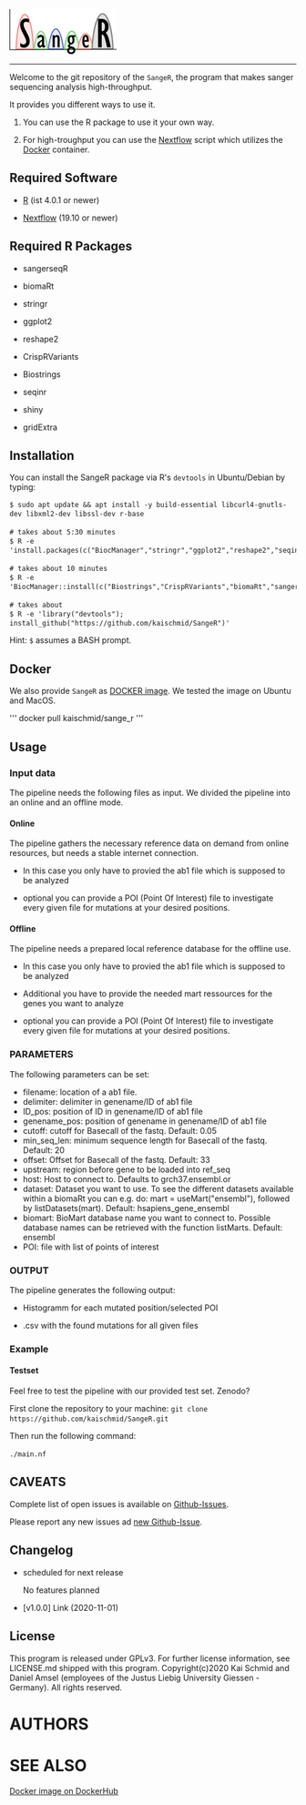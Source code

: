 
<p align="left">
  <img src="sanger_logo.png" alt="SangeR logo"/>
</p>

-----

Welcome to the git repository of the `SangeR`, the program that makes sanger sequencing analysis high-throughput.

It provides you different ways to use it.

1. You can use the R package to use it your own way.

2. For high-troughput you can use the [Nextflow](https://www.nextflow.io/) script which utilizes the [Docker](https://www.docker.com/) container.


## Required Software

  - [R](https://www.r-project.org/) (ist 4.0.1 or newer)

  - [Nextflow](https://www.nextflow.io) (19.10 or newer)

## Required R Packages

  - sangerseqR
  
  - biomaRt
  
  - stringr
  
  - ggplot2
  
  - reshape2
  

  - CrispRVariants
  
  - Biostrings
  
  - seqinr
  
  - shiny

  - gridExtra
  
## Installation
You can install the SangeR package via R's `devtools` in Ubuntu/Debian by typing:
```
$ sudo apt update && apt install -y build-essential libcurl4-gnutls-dev libxml2-dev libssl-dev r-base

# takes about 5:30 minutes
$ R -e 'install.packages(c("BiocManager","stringr","ggplot2","reshape2","seqinr","devtools"))'

# takes about 10 minutes
$ R -e 'BiocManager::install(c("Biostrings","CrispRVariants","biomaRt","sangerseqR"))'

# takes about
$ R -e 'library("devtools"); install_github("https://github.com/kaischmid/SangeR")'
```
Hint: `$` assumes a BASH prompt.


## Docker
We also provide `SangeR` as [DOCKER image](https://hub.docker.com/r/kaischmid/sange_r). We tested the image on Ubuntu and MacOS. 

'''
docker pull kaischmid/sange_r
'''


## Usage

### Input data

The pipeline needs the following files as input.
We divided the pipeline into an online and an offline mode.

#### Online
The pipeline gathers the necessary reference data on demand from online resources, but needs a stable internet connection.

- In this case you only have to provied the ab1 file which is supposed to be analyzed

- optional you can provide a POI (Point Of Interest) file to investigate every given file for mutations at your desired positions.


#### Offline
The pipeline needs a prepared local reference database for the offline use.

- In this case you only have to provied the ab1 file which is supposed to be analyzed

- Additional you have to provide the needed mart ressources for the genes you want to analyze

- optional you can provide a POI (Point Of Interest) file to investigate every given file for mutations at your desired positions.

### PARAMETERS

The following parameters can be set:

  - filename: location of a ab1 file.
  - delimiter: delimiter in genename/ID of ab1 file
  - ID_pos: position of ID in genename/ID of ab1 file
  - genename_pos: position of genename in genename/ID of ab1 file
  - cutoff: cutoff for Basecall of the fastq. Default: 0.05
  - min_seq_len: minimum sequence length for Basecall of the fastq. Default: 20
  - offset: Offset for Basecall of the fastq. Default: 33
  - upstream: region before gene to be loaded into ref_seq
  - host: Host to connect to. Defaults to grch37.ensembl.or
  - dataset: Dataset you want to use. To see the different datasets available within a biomaRt you can e.g. do: mart = useMart("ensembl"), followed by listDatasets(mart). Default: hsapiens_gene_ensembl
  - biomart: BioMart database name you want to connect to. Possible database names can be retrieved with the function listMarts. Default: ensembl
  - POI: file with list of points of interest




### OUTPUT

The pipeline generates the following output:

  - Histogramm for each mutated position/selected POI

  - .csv with the found mutations for all given files


### Example
#### Testset
Feel free to test the pipeline with our provided test set.
Zenodo?

First clone the repository to your machine:
`git clone https://github.com/kaischmid/SangeR.git`

Then run the following command:

`./main.nf `


## CAVEATS
Complete list of open issues is available on [Github-Issues](https://github.com/kaischmid/SangeR/issues).

Please report any new issues ad [new Github-Issue](https://github.com/kaischmid/SangeR/issues/new).

## Changelog
- scheduled for next release

    No features planned

- [v1.0.0] Link (2020-11-01)


## License
This program is released under GPLv3. For further license information, see LICENSE.md shipped with this program.
Copyright(c)2020 Kai Schmid and Daniel Amsel (employees of the Justus Liebig University Giessen - Germany). All rights reserved.

# AUTHORS


# SEE ALSO
[Docker image on DockerHub](https://hub.docker.com/repository/docker/kaischmid/sange_r)
